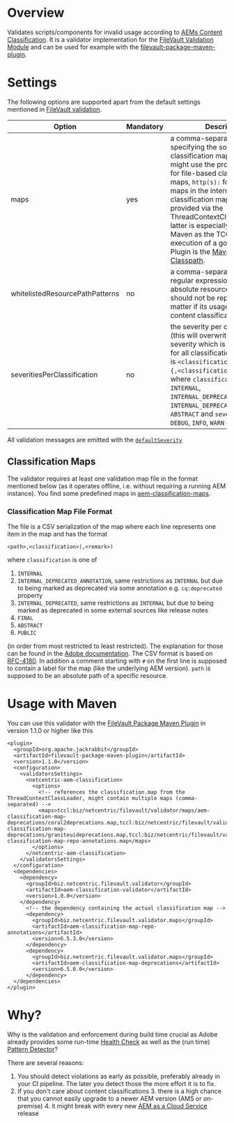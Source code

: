 # Overview
Validates scripts/components for invalid usage according to [AEMs Content Classification][1]. It is a validator implementation for the [FileVault Validation Module][2] and can be used for example with the [filevault-package-maven-plugin][3].

# Settings

The following options are supported apart from the default settings mentioned in [FileVault validation][2].

Option | Mandatory | Description
--- | --- | ---
maps | yes | a comma-separated list of URLs specifying the source for a classification map. Each URL might use the protocols `file:`, for file-based classification maps, `http(s):` for classification maps in the internet or `tccl:` for classification maps being provided via the ThreadContextClassloader. The latter is especially useful with Maven as the TCCL during the execution of a goal of a Maven Plugin is the [Maven Plugin Classpath][4].
whitelistedResourcePathPatterns | no | a comma-separated list of regular expressions matching an absolute resource path which should not be reported (no matter if its usage violates content classifications or not)
severitiesPerClassification | no | the severity per classification (this will overwrite the default severity which is by default used for all classifications. The format is `<classification>=<severity>{,<classification>=<severity>}`, where `classification` is one of `INTERNAL`, `INTERNAL_DEPRECATED_ANNOTATION`, `INTERNAL_DEPRECATED`, `FINAL` or `ABSTRACT` and `severity` is one of `DEBUG`, `INFO`, `WARN` or `ERROR`.

All validation messages are emitted with the [`defaultSeverity`][2]

## Classification Maps

The validator requires at least one validation map file in the format mentioned below (as it operates offline, i.e. without requiring a running AEM instance).
You find some predefined maps in [aem-classification-maps][9].

### Classification Map File Format

The file is a CSV serialization of the map where each line represents one item in the map and has the format

```
<path>,<classification>(,<remark>)
```

where `classification` is one of 

1. `INTERNAL`
2. `INTERNAL_DEPRECATED_ANNOTATION`, same restrictions as `INTERNAL` but due to being marked as deprecated via some annotation e.g. `cq:deprecated` property
3. `INTERNAL_DEPRECATED`, same restrictions as `INTERNAL` but due to being marked as deprecated in some external sources like release notes
4. `FINAL`
5. `ABSTRACT`
6. `PUBLIC` 

(in order from most restricted to least restricted). 
The explanation for those can be found in the [Adobe documentation][1].
The CSV format is based on [RFC-4180][7]. In addition a comment starting with `#` on the first line is supposed to contain a label for the map (like the underlying AEM version). `path` is supposed to be an absolute path of a specific resource.

# Usage with Maven
You can use this validator with the [FileVault Package Maven Plugin][3] in version 1.1.0 or higher like this

```
<plugin>
  <groupId>org.apache.jackrabbit</groupId>
  <artifactId>filevault-package-maven-plugin</artifactId>
  <version>1.1.0</version>
  <configuration>
    <validatorsSettings>
      <netcentric-aem-classification>
        <options>
          <!-- references the classification.map from the ThreadContextClassLoader, might contain multiple maps (comma-separated) -->
          <maps>tccl:biz/netcentric/filevault/validator/maps/aem-classification-map-deprecations/coral2deprecations.map,tccl:biz/netcentric/filevault/validator/maps/aem-classification-map-deprecations/graniteuideprecations.map,tccl:biz/netcentric/filevault/validator/maps/aem-classification-map-repo-annotations.map</maps>
        </options>
      </netcentric-aem-classification>
    </validatorsSettings>
  </configuration>
  <dependencies>
    <dependency>
      <groupId>biz.netcentric.filevault.validator</groupId>
      <artifactId>aem-classification-validator</artifactId>
      <version>1.0.0</version>
    </dependency>
      <!-- the dependency containing the actual classification map -->
      <dependency>
        <groupId>biz.netcentric.filevault.validator.maps</groupId>
        <artifactId>aem-classification-map-repo-annotations</artifactId>
        <version>6.5.3.0</version>
      </dependency>
      <dependency>
        <groupId>biz.netcentric.filevault.validator.maps</groupId>
        <artifactId>aem-classification-map-deprecations</artifactId>
        <version>6.5.0.0</version>
      </dependency>
  </dependencies>
</plugin>
```

# Why?
Why is the validation and enforcement during build time crucial as Adobe already provides some run-time [Health Check][1] as well as the (run time) [Pattern Detector][6]? 

There are several reasons:

1. You should detect violations as early as possible, preferably already in your CI pipeline. The later you detect those the more effort it is to fix.
2. If you don't care about content classifications
    3. there is a high chance that you cannot easily upgrade to a newer AEM version (AMS or on-premise)
    4. it might break with every new [AEM as a Cloud Service][5] release

[1]: https://docs.adobe.com/content/help/en/experience-manager-65/deploying/upgrading/sustainable-upgrades.html#content-classifications
[2]: https://jackrabbit.apache.org/filevault/validation.html
[3]: https://jackrabbit.apache.org/filevault-package-maven-plugin/index.html
[4]: https://maven.apache.org/guides/mini/guide-maven-classloading.html
[5]: https://docs.adobe.com/content/help/en/experience-manager-cloud-service/landing/home.html
[6]: https://docs.adobe.com/content/help/en/experience-manager-65/deploying/upgrading/pattern-detector.html
[7]: https://tools.ietf.org/html/rfc4180
[8]: https://github.com/Netcentric/aem-classification/aem-classification-maven-plugin
[9]: ../aem-classification-maps	
